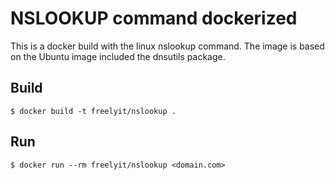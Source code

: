 # NSLOOKUP command dockerized #
This is a docker build with the linux nslookup command. The image is based on the Ubuntu image included the dnsutils package.

## Build
```
$ docker build -t freelyit/nslookup .
```

## Run
```
$ docker run --rm freelyit/nslookup <domain.com>
```
